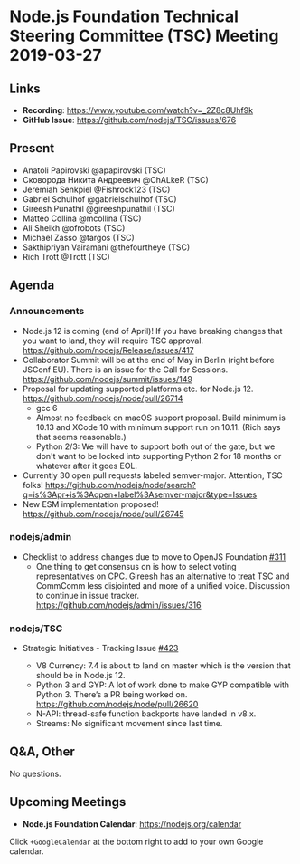 # Node.js Foundation Technical Steering Committee (TSC) Meeting 2019-03-27

## Links

* **Recording**:  <https://www.youtube.com/watch?v=_2Z8c8Uhf9k>
* **GitHub Issue**: <https://github.com/nodejs/TSC/issues/676>

## Present

* Anatoli Papirovski @apapirovski (TSC)
* Сковорода Никита Андреевич @ChALkeR (TSC)
* Jeremiah Senkpiel @Fishrock123 (TSC)
* Gabriel Schulhof @gabrielschulhof (TSC)
* Gireesh Punathil @gireeshpunathil (TSC)
* Matteo Collina @mcollina (TSC)
* Ali Sheikh @ofrobots (TSC)
* Michaël Zasso @targos (TSC)
* Sakthipriyan Vairamani @thefourtheye (TSC)
* Rich Trott @Trott (TSC)

## Agenda

### Announcements

* Node.js 12 is coming (end of April)! If you have breaking changes that you
  want to land, they will require TSC approval.
  <https://github.com/nodejs/Release/issues/417>
* Collaborator Summit will be at the end of May in Berlin (right before JSConf
  EU). There is an issue for the Call for Sessions.
  <https://github.com/nodejs/summit/issues/149>
* Proposal for updating supported platforms etc. for Node.js 12.
  <https://github.com/nodejs/node/pull/26714>
  * gcc 6
  * Almost no feedback on macOS support proposal. Build minimum is 10.13 and
    XCode 10 with minimum support run on 10.11. (Rich says that seems
    reasonable.)
  * Python 2/3: We will have to support both out of the gate, but we don't
    want to be locked into supporting Python 2 for 18 months or whatever after
    it goes EOL.
* Currently 30 open pull requests labeled semver-major. Attention, TSC folks!
  <https://github.com/nodejs/node/search?q=is%3Apr+is%3Aopen+label%3Asemver-major&type=Issues>
* New ESM implementation proposed! <https://github.com/nodejs/node/pull/26745>

### nodejs/admin

* Checklist to address changes due to move to OpenJS Foundation [#311](https://github.com/nodejs/admin/issues/311)
  * One thing to get consensus on is how to select voting representatives on
    CPC. Gireesh has an alternative to treat TSC and CommComm less disjointed
    and more of a unified voice. Discussion to continue in issue tracker.
    <https://github.com/nodejs/admin/issues/316>

### nodejs/TSC

* Strategic Initiatives - Tracking Issue [#423](https://github.com/nodejs/TSC/issues/423)

  * V8 Currency: 7.4 is about to land on master which is the version that should
    be in Node.js 12.
  * Python 3 and GYP: A lot of work done to make GYP compatible with Python 3.
    There’s a PR being worked on. <https://github.com/nodejs/node/pull/26620>
  * N-API: thread-safe function backports have landed in v8.x.
  * Streams: No significant movement since last time.

## Q\&A, Other

No questions.

## Upcoming Meetings

* **Node.js Foundation Calendar**: <https://nodejs.org/calendar>

Click `+GoogleCalendar` at the bottom right to add to your own Google calendar.
